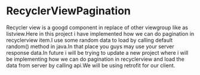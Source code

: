 # RecyclerViewPagination
Recycler view is a googd component in replace of other viewgroup like as listview.Here in this project i have implemented how 
we can do pagination in recyclerview item.I use some random data to load by calling default random() method in java.In that place you guys may use your server response data.In future i will be trying to update a new project where i will be implementing how we can do pagination in recyclerview and load the data from server by calling api.We will be using retrofit for our client.
